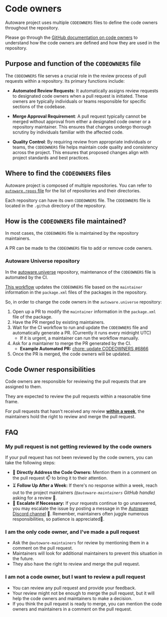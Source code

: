 # Code owners

Autoware project uses multiple `CODEOWNERS` files to define the code owners throughout the repository.

Please go through the [GitHub documentation on code owners](https://docs.github.com/en/repositories/managing-your-repositorys-settings-and-features/customizing-your-repository/about-code-owners) to understand how the code owners are defined and how they are used in the repository.

## Purpose and function of the `CODEOWNERS` file

The `CODEOWNERS` file serves a crucial role in the review process of pull requests within a repository. Its primary functions include:

- **Automated Review Requests**: It automatically assigns review requests to designated code owners when a pull request is initiated. These owners are typically individuals or teams responsible for specific sections of the codebase.

- **Merge Approval Requirement**: A pull request typically cannot be merged without approval from either a designated code owner or a repository maintainer. This ensures that changes undergo thorough scrutiny by individuals familiar with the affected code.

- **Quality Control**: By requiring review from appropriate individuals or teams, the `CODEOWNERS` file helps maintain code quality and consistency across the project. This ensures that proposed changes align with project standards and best practices.

## Where to find the `CODEOWNERS` files

Autoware project is composed of multiple repositories.
You can refer to [`autoware.repos` file](https://github.com/autowarefoundation/autoware/blob/main/autoware.repos) for the list of repositories and their directories.

Each repository can have its own `CODEOWNERS` file.
The `CODEOWNERS` file is located in the `.github` directory of the repository.

## How is the `CODEOWNERS` file maintained?

In most cases, the `CODEOWNERS` file is maintained by the repository maintainers.

A PR can be made to the `CODEOWNERS` file to add or remove code owners.

### Autoware Universe repository

In the [autoware.universe](https://github.com/autowarefoundation/autoware.universe) repository, maintenance of the `CODEOWNERS` file is automated by the CI.

[This workflow](https://github.com/autowarefoundation/autoware.universe/actions/workflows/update-codeowners-from-packages.yaml) updates the `CODEOWNERS` file based on the `maintainer` information in the `package.xml` files of the packages in the repository.

So, in order to change the code owners in the `autoware.universe` repository:

1. Open up a PR to modify the `maintainer` information in the `package.xml` file of the package.
1. Have the PR merged by existing maintainers.
1. Wait for the CI workflow to run and update the `CODEOWNERS` file and automatically generate a PR. (Currently it runs every midnight UTC)
   - If it is urgent, a maintainer can run the workflow manually.
1. Ask for a maintainer to merge the PR generated by the CI.
   - **Example Automated PR:** [chore: update CODEOWNERS #6866](https://github.com/autowarefoundation/autoware.universe/pull/6866)
1. Once the PR is merged, the code owners will be updated.

## Code Owner responsibilities

Code owners are responsible for reviewing the pull requests that are assigned to them.

They are expected to review the pull requests within a reasonable time frame.

For pull requests that hasn't received any review <u>**within a week**</u>, the maintainers hold the right to review and merge the pull request.

## FAQ

### My pull request is not getting reviewed by the code owners

If your pull request has not been reviewed by the code owners, you can take the following steps:

- 🏹 **Directly Address the Code Owners:** Mention them in a comment on the pull request 📫 to bring it to their attention.
- ⏳ **Follow Up After a Week:** If there's no response within a week, reach out to the project maintainers _(`@autoware-maintainers` GitHub handle)_ asking for a review 📝.
- 📢 **Escalate if Necessary:** If your requests continue to go unanswered, you may escalate the issue by posting a message in the [Autoware Discord channel](../../support/support-guidelines.md#discord) 🚨. Remember, maintainers often juggle numerous responsibilities, so patience is appreciated🙇.

### I am the only code owner, and I've made a pull request

- Ask the `@autoware-maintainers` for review by mentioning them in a comment on the pull request.
- Maintainers will look for additional maintainers to prevent this situation in the future.
- They also have the right to review and merge the pull request.

### I am not a code owner, but I want to review a pull request

- You can review any pull request and provide your feedback.
- Your review might not be enough to merge the pull request, but it will help the code owners and maintainers to make a decision.
- If you think the pull request is ready to merge, you can mention the code owners and maintainers in a comment on the pull request.
